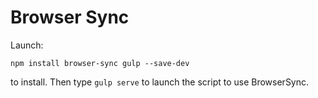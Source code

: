 
# Browser Sync

Launch:

```npm install browser-sync gulp --save-dev ```

to install. Then type ```gulp serve``` to launch the script to use BrowserSync.

